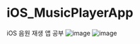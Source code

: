 # iOS_MusicPlayerApp
iOS 음원 재생 앱 공부
![image](https://user-images.githubusercontent.com/48886490/109031270-ea0b0800-7707-11eb-8ef4-989d102834ed.png)
![image](https://user-images.githubusercontent.com/48886490/109031287-ed05f880-7707-11eb-9aa0-8d9cd01d5596.png)
